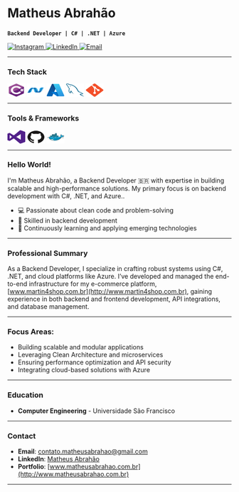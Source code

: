 # Matheus Abrahão

**`Backend Developer | C# | .NET | Azure`**

<p>
  <a href="https://www.instagram.com/abrahao.dev">
    <img src="https://img.shields.io/badge/Instagram-%23E4405F.svg?&style=flat-square&logo=instagram&logoColor=white&color=071A2C" alt="Instagram">
  </a>
  <a href="https://www.linkedin.com/in/matheus-abrah%C3%A3o-1a7aa5246/">
    <img src="https://img.shields.io/badge/LinkedIn-%230071A2.svg?&style=flat-square&logo=linkedin&logoColor=white&color=071A2C" alt="LinkedIn">
  </a>
  <a href="mailto:contato.matheusabrahao@gmail.com">
    <img src="https://img.shields.io/badge/Email-D14836?style=flat-square&logo=gmail&logoColor=white&color=071A2C" alt="Email">
  </a>
</p>

---

### Tech Stack
<a href="#"><img align="center" alt="C#" height="30" width="40" src="https://raw.githubusercontent.com/devicons/devicon/master/icons/csharp/csharp-original.svg"></a>
<a href="#"><img align="center" alt=".NET" height="30" width="40" src="https://raw.githubusercontent.com/devicons/devicon/master/icons/dot-net/dot-net-original.svg"></a>
<a href="#"><img align="center" alt="Azure" height="30" width="40" src="https://raw.githubusercontent.com/devicons/devicon/master/icons/azure/azure-original.svg"></a>
<a href="#"><img align="center" alt="MySQL" height="30" width="40" src="https://raw.githubusercontent.com/devicons/devicon/master/icons/mysql/mysql-original.svg"></a>
<a href="#"><img align="center" alt="Git" height="30" width="40" src="https://raw.githubusercontent.com/devicons/devicon/master/icons/git/git-original.svg"></a>

---

### Tools & Frameworks
<a href="#"><img align="center" alt="Visual Studio" height="30" width="40" src="https://raw.githubusercontent.com/devicons/devicon/master/icons/visualstudio/visualstudio-plain.svg"></a>
<a href="#"><img align="center" alt="GitHub" height="30" width="40" src="https://raw.githubusercontent.com/devicons/devicon/master/icons/github/github-original.svg"></a>
<a href="#"><img align="center" alt="Docker" height="30" width="40" src="https://raw.githubusercontent.com/devicons/devicon/master/icons/docker/docker-original.svg"></a>

---

### Hello World!
I'm Matheus Abrahão, a Backend Developer 🇧🇷 with expertise in building scalable and high-performance solutions. My primary focus is on backend development with C#, .NET, and Azure..

- 💻 Passionate about clean code and problem-solving  
- 🔧 Skilled in backend development  
- 🚀 Continuously learning and applying emerging technologies  

---

### Professional Summary
As a Backend Developer, I specialize in crafting robust systems using C#, .NET, and cloud platforms like Azure. I’ve developed and managed the end-to-end infrastructure for my e-commerce platform, [www.martin4shop.com.br](http://www.martin4shop.com.br), gaining experience in both backend and frontend development, API integrations, and database management.

---

### Focus Areas:
- Building scalable and modular applications  
- Leveraging Clean Architecture and microservices  
- Ensuring performance optimization and API security  
- Integrating cloud-based solutions with Azure  

---

### Education
- **Computer Engineering** - Universidade São Francisco

---

### Contact
- **Email**: [contato.matheusabrahao@gmail.com](mailto:contato.matheusabrahao@gmail.com)  
- **LinkedIn**: [Matheus Abrahão](https://www.linkedin.com/in/matheus-abrah%C3%A3o-1a7aa5246/)  
- **Portfolio**: [www.matheusabrahao.com.br](http://www.matheusabrahao.com.br)  

---
